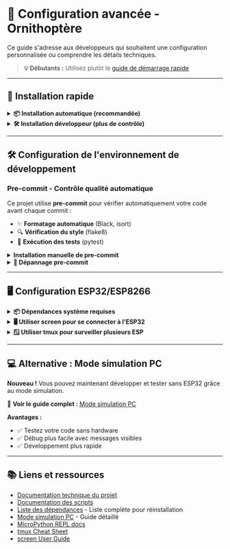 # 🔧 Configuration avancée - Ornithoptère

Ce guide s'adresse aux développeurs qui souhaitent une configuration personnalisée ou comprendre les détails techniques.

> **💡 Débutants :** Utilisez plutôt le [guide de démarrage rapide](quickstart.md)

---

## 🚀 Installation rapide

<details>
<summary><strong>📦 Installation automatique (recommandée)</strong></summary>

```bash
git clone [URL_DU_PROJET]
cd Ornithoptere
./install.sh     # ← Solution tout-en-un
```

**📖 Guide complet :** [docs/quickstart.md](quickstart.md)

</details>

<details>
<summary><strong>🛠️ Installation développeur (plus de contrôle)</strong></summary>

```bash
git clone [URL_DU_PROJET]
cd Ornithoptere
./scripts/setup-precommit.sh    # Installation environnement dev seulement
```

</details>

---

## 🛠️ Configuration de l'environnement de développement

### Pre-commit - Contrôle qualité automatique

Ce projet utilise **pre-commit** pour vérifier automatiquement votre code avant chaque commit :
- ✨ **Formatage automatique** (Black, isort)
- 🔍 **Vérification du style** (flake8)
- 🧪 **Exécution des tests** (pytest)

<details>
<summary><strong>Installation manuelle de pre-commit</strong></summary>

```bash
# Créer l'environnement virtuel
python3 -m venv .venv
source .venv/bin/activate

# Installer les dépendances
pip install -r requirements-dev.txt

# Installer les hooks pre-commit
pre-commit install
```

</details>

<details>
<summary><strong>🔧 Dépannage pre-commit</strong></summary>

**Problèmes courants :**

- **❌ "Command not found: pre-commit"**
  ```bash
  source .venv/bin/activate
  ```

- **❌ Commit échoue avec "files were modified"**
  C'est normal ! Pre-commit a formaté votre code :
  ```bash
  git add .
  git commit -m "Votre message"
  ```

- **❌ Tests qui échouent**
  ```bash
  ./scripts/run-tests.sh  # Voir les erreurs
  # Corriger les erreurs puis recommiter
  ```

**Commandes utiles :**
```bash
# Tester tous les hooks
pre-commit run --all-files

# Tester un hook spécifique
pre-commit run black
pre-commit run pytest

# En urgence (non recommandé)
git commit --no-verify
```

Consultez le [guide de dépannage détaillé](./TROUBLESHOOTING.md) pour plus d'aide.

</details>

---

## 🖥️ Configuration ESP32/ESP8266

<details>
<summary><strong>📦 Dépendances système requises</strong></summary>

```bash
sudo apt update
sudo apt install tmux python3-venv screen
pip install mpfshell
```

> ⚠️ Si `pip` n'est pas installé :
> ```bash
> sudo apt install python3-pip
> ```

</details>

<details>
<summary><strong>🖥️ Utiliser screen pour se connecter à l'ESP32</strong></summary>

**Lister les ports disponibles :**
```bash
ls /dev/ttyUSB*
```

**Se connecter à l'ESP32 :**
```bash
screen /dev/ttyUSB0 115200
```

**Raccourcis utiles dans screen :**
| Action | Raccourci |
|--------|-----------|
| Quitter screen | `Ctrl + A`, puis `K`, puis `Y` |
| Détacher | `Ctrl + A`, puis `D` |
| Revenir | `screen -r` |

</details>

<details>
<summary><strong>🪟 Utiliser tmux pour surveiller plusieurs ESP</strong></summary>

**Lancer tmux :**
```bash
tmux
```

**Diviser l'écran :**
| Action | Raccourci |
|--------|-----------|
| Split horizontal (haut/bas) | `Ctrl + B`, puis `"` |
| Split vertical (gauche/droite) | `Ctrl + B`, puis `%` |
| Naviguer entre panneaux | `Ctrl + B`, puis flèches |
| Activer la souris | `tmux set -g mouse on` |

**Mise en page recommandée :**
```
+-------------------------+-------------------------+
| Terminal série USB0     | Terminal série USB1     |
| (réception)            | (émission)              |
+--------------------------------------------------+
| Terminal libre pour git, mpfshell, etc.         |
+--------------------------------------------------+
```

**Raccourcis tmux :**
| Action | Raccourci |
|--------|-----------|
| Détacher | `Ctrl + B`, puis `D` |
| Rejoindre | `tmux attach` |
| Fermer panneau | `exit` ou `Ctrl + D` |

</details>

---

## 💻 Alternative : Mode simulation PC

**Nouveau !** Vous pouvez maintenant développer et tester sans ESP32 grâce au mode simulation.

📖 **Voir le guide complet :** [Mode simulation PC](./simulation.md)

**Avantages :**
- ✅ Testez votre code sans hardware
- ✅ Débug plus facile avec messages visibles
- ✅ Développement plus rapide

---

## 📚 Liens et ressources

- [Documentation technique du projet](code_explanation.md)
- [Documentation des scripts](scripts.md)
- [Liste des dépendances](dependencies.md) - Liste complète pour réinstallation
- [Mode simulation PC](simulation.md) - Guide détaillé
- [MicroPython REPL docs](https://docs.micropython.org/en/latest/reference/repl.html)
- [tmux Cheat Sheet](https://github.com/rothgar/awesome-tmux)
- [screen User Guide](https://www.gnu.org/software/screen/manual/)
